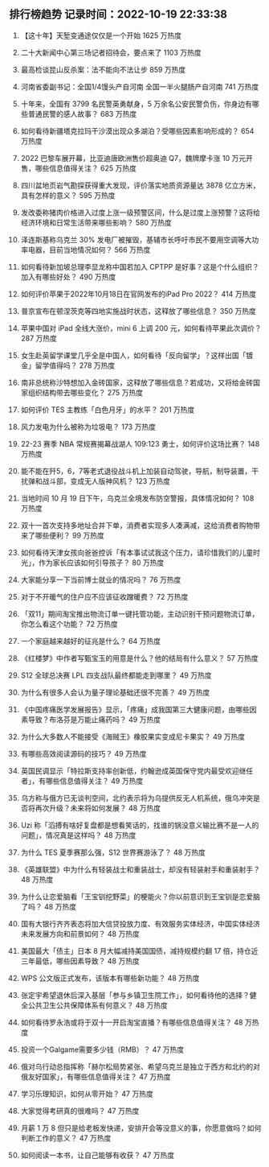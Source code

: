 
## 排行榜趋势 记录时间：2022-10-19 22:33:38
  
  1. 【这十年】天堑变通途仅仅是一个开始 1625 万热度
    
  2. 二十大新闻中心第三场记者招待会，要点来了 1103 万热度
    
  3. 最高检谈昆山反杀案：法不能向不法让步 859 万热度
    
  4. 河南省委副书记：全国1/4馒头产自河南 全国一半火腿肠产自河南 741 万热度
    
  5. 十年来，全国有 3799 名民警英勇献身，5 万余名公安民警负伤，你身边有哪些普通民警的感人故事？ 683 万热度
    
  6. 如何看待新疆塔克拉玛干沙漠出现众多湖泊？受哪些因素影响形成的？ 654 万热度
    
  7. 2022 巴黎车展开幕，比亚迪唐欧洲售价超奥迪 Q7，魏牌摩卡涨 10 万元开售，哪些信息值得关注？ 625 万热度
    
  8. 四川盆地页岩气勘探获得重大发现，评价落实地质资源量达 3878 亿立方米，具有怎样的意义？ 595 万热度
    
  9. 发改委称猪肉价格进入过度上涨一级预警区间，什么是过度上涨预警？这将给经济环境和日常生活带来哪些影响？ 580 万热度
    
  10. 泽连斯基称乌克兰 30% 发电厂被摧毁，基辅市长呼吁市民不要用空调等大功率电器，目前当地情况如何？ 566 万热度
    
  11. 如何看待新加坡总理李显龙称中国若加入 CPTPP 是好事？这是个什么组织？加入有哪些好处？ 490 万热度
    
  12. 如何评价苹果于2022年10月18日在官网发布的iPad Pro 2022？ 414 万热度
    
  13. 普京宣布在顿涅茨克等四地实施战时状态，这释放了哪些信息？ 350 万热度
    
  14. 苹果中国对 iPad 全线大涨价，mini 6 上调 200 元，如何看待苹果此次调价？ 287 万热度
    
  15. 女生赴英留学课堂几乎全是中国人，如何看待「反向留学」？这样出国「镀金」留学值得吗？ 278 万热度
    
  16. 南非总统称沙特想加入金砖国家，这释放了哪些信息？若成功，又将给金砖国家组织结构带去哪些变化？ 275 万热度
    
  17. 如何评价 TES 主教练「白色月牙」的水平？ 201 万热度
    
  18. 风力发电为什么被称为垃圾电？ 173 万热度
    
  19. 22-23 赛季 NBA 常规赛揭幕战湖人 109:123 勇士，如何评价这场比赛？ 148 万热度
    
  20. 能不能在歼5，6，7等老式退役战斗机上加装自动驾驶，导航，制导装置，干扰弹和战斗部，变成无人版神风机？ 123 万热度
    
  21. 当地时间 10 月 19 日下午，乌克兰全境发布防空警报，具体情况如何？ 108 万热度
    
  22. 双十一首次支持多地址合并下单，消费者实现多人凑满减，这给消费者购物带来了哪些便利？ 99 万热度
    
  23. 如何看待天津女孩向爸爸控诉「有本事试试我这个压力，请珍惜我们的儿童时光」，作为家长应该如何引导孩子？ 80 万热度
    
  24. 大家能分享一下当前博士就业的情况吗？ 76 万热度
    
  25. 对于不开暖气的住户应不应该征收蹭暖费？ 72 万热度
    
  26. 「双11」期间淘宝推出物流订单一键托管功能，主动识别干预问题物流订单，你怎么看这个功能？ 72 万热度
    
  27. 一个家庭越来越好的征兆是什么？ 64 万热度
    
  28. 《红楼梦》中作者写甄宝玉的用意是什么？他的结局有什么意义？ 57 万热度
    
  29. S12 全球总决赛 LPL 四支战队最终都能走到哪里？ 49 万热度
    
  30. 为什么有很多人会认为量子理论基础还很不完善？ 49 万热度
    
  31. 《中国疼痛医学发展报告》显示，「疼痛」成我国第三大健康问题，由哪些因素导致？布洛芬是万能止痛药吗？ 49 万热度
    
  32. 为什么大多数人不能接受《海贼王》橡胶果实变成尼卡果实？ 49 万热度
    
  33. 有哪些高效阅读源码的技巧？ 49 万热度
    
  34. 英国民调显示「特拉斯支持率创新低，约翰逊成英国保守党内最受欢迎继任者」，有哪些信息值得关注？ 49 万热度
    
  35. 乌方称与俄方已无谈判空间，北约表示将为乌提供反无人机系统，俄乌冲突是否将再次升级？未来将如何发展？ 48 万热度
    
  36. Uzi 称「滔搏有啥好复盘都是想看笑话的，找谁的锅没意义输比赛不是一人的问题」，情况真是这样吗？ 48 万热度
    
  37. 为什么 TES 夏季赛那么强，S12 世界赛游泳了？ 48 万热度
    
  38. 《英雄联盟》中为什么有轻装战士和重装战士，却没有轻装射手和重装射手？ 48 万热度
    
  39. 为什么让恋爱脑看「王宝钏挖野菜」的梗能火？你以前意识到王宝钏是恋爱脑了吗？ 48 万热度
    
  40. 国有大银行齐齐表态将加大信贷投放力度、有效服务实体经济，中国实体经济未来发展方向和前景如何？ 48 万热度
    
  41. 美国最大「债主」日本 8 月大幅减持美国国债，减持规模约翻 17 倍，持仓近三年最低，哪些因素导致？ 48 万热度
    
  42. WPS 公文版正式发布，该版本有哪些新功能？ 48 万热度
    
  43. 张定宇希望退休后深入基层「参与乡镇卫生院工作」，如何看待他的选择？健全公共卫生公共保障体系有何意义？ 48 万热度
    
  44. 如何看待罗永浩或将于双十一开启淘宝直播？有哪些信息值得关注？ 48 万热度
    
  45. 投资一个Galgame需要多少钱（RMB）？ 47 万热度
    
  46. 俄对乌行动总指挥称「赫尔松局势紧张、希望乌克兰是独立于西方和北约的对俄友好国家」，有哪些信息值得关注？ 47 万热度
    
  47. 学习乐理知识，如何从零开始？ 47 万热度
    
  48. 大家觉得考研真的很难吗？ 47 万热度
    
  49. 月薪 1 万 8 但只是给老板发快递，安排开会等没意义的事，你愿意做吗？如何判断工作的意义？ 47 万热度
    
  50. 如何阅读一本书，让自己能够有收获？ 47 万热度
    